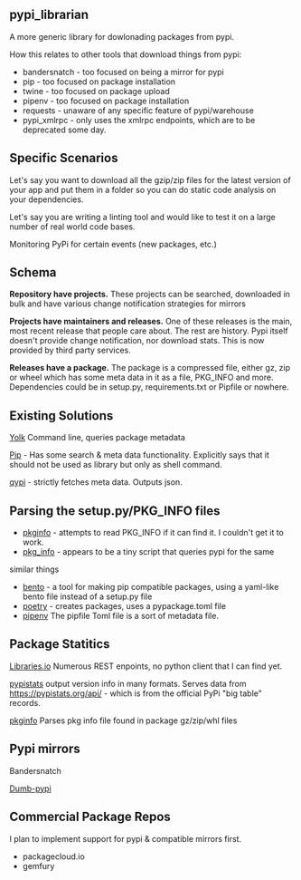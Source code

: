 pypi_librarian
--------------

A more generic library for dowlonading packages from pypi. 

How this relates to other tools that download things from pypi:
- bandersnatch - too focused on being a mirror for pypi
- pip - too focused on package installation
- twine - too focused on package upload
- pipenv - too focused on package installation
- requests - unaware of any specific feature of pypi/warehouse
- pypi_xmlrpc - only uses the xmlrpc endpoints, which are to be deprecated some day.

Specific Scenarios
----
Let's say you want to download all the gzip/zip files for the latest version of your app and put them in a folder so you can do static code analysis on your dependencies. 

Let's say you are writing a linting tool and would like to test it on a large number of real world code bases.

Monitoring PyPi for certain events (new packages, etc.)

Schema
----
**Repository have projects.** These projects can be searched, downloaded in bulk and have various change notification strategies for mirrors

**Projects have maintainers and releases.** One of these releases is the main, most recent release that people care about. The rest are history. Pypi itself doesn't provide change notification, nor download stats. This is now provided by third party services.

**Releases have a package.** The package is a compressed file, either gz, zip or wheel which has some meta data in it as a file, PKG_INFO and more. Dependencies could be in setup.py, requirements.txt or Pipfile or nowhere.


Existing Solutions
---
[Yolk](https://pypi.org/project/yolk3k/) Command line, queries package metadata

[Pip](https://pypi.org/project/pip/) - Has some search & meta data functionality. Explicitly says that it should not be used as library but only as shell command.

[qypi](https://pypi.org/project/qypi/) - strictly fetches meta data. Outputs json.

Parsing the setup.py/PKG_INFO files
-----
- [pkginfo](https://pypi.org/project/pkginfo/) - attempts to read PKG_INFO if it can find it. I couldn't get it to work.
- [pkg_info](https://pypi.org/project/pkg_info/) - appears to be a tiny script that queries pypi for the same

similar things
- [bento](https://pypi.org/project/bento/) - a tool for making pip compatible packages, using a yaml-like bento file instead of a setup.py file
- [poetry](https://poetry.eustace.io/docs/pyproject/) - creates packages, uses a pypackage.toml file 
- [pipenv](https://poetry.eustace.io/docs/pipenv/) The pipfile Toml file is a sort of metadata file.


Package Statitics
----
[Libraries.io](https://libraries.io/api) Numerous REST enpoints, no python client that I can find yet.

[pypistats](https://github.com/hugovk/pypistats) output version info in many formats. Serves data from https://pypistats.org/api/ - which is from the official PyPi "big table" records.

[pkginfo](https://pypi.org/project/pkginfo/) Parses pkg info file found in package gz/zip/whl files


Pypi mirrors
------------
Bandersnatch

[Dumb-pypi](https://github.com/chriskuehl/dumb-pypi)


Commercial Package Repos
---
I plan to implement support for pypi & compatible mirrors first.

- packagecloud.io
- gemfury
